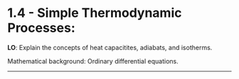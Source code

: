 # 1.4 - Simple Thermodynamic Processes:
**LO**: Explain the concepts of heat capacitites, adiabats, and isotherms.

Mathematical background: Ordinary differential equations.
***

